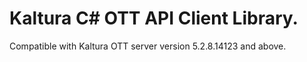 # Kaltura C# OTT API Client Library.
Compatible with Kaltura OTT server version 5.2.8.14123 and above.
